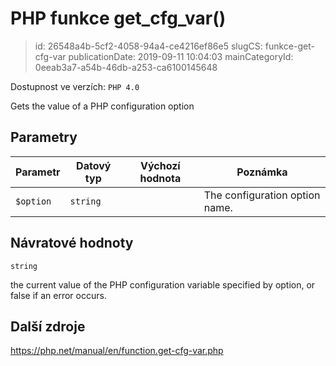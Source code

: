 PHP funkce get_cfg_var()
================================

> id: 26548a4b-5cf2-4058-94a4-ce4216ef86e5
> slugCS: funkce-get-cfg-var
> publicationDate: 2019-09-11 10:04:03
> mainCategoryId: 0eeab3a7-a54b-46db-a253-ca6100145648

Dostupnost ve verzích: `PHP 4.0`

Gets the value of a PHP configuration option


Parametry
--------------

| Parametr | Datový typ | Výchozí hodnota | Poznámka |
|-----|-----|-----|-----|
| `$option` | `string` |  | The configuration option name. |


Návratové hodnoty
----------------

`string`

the current value of the PHP configuration variable specified by
option, or false if an error occurs.

Další zdroje
------------

https://php.net/manual/en/function.get-cfg-var.php
